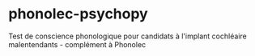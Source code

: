 # phonolec-psychopy
Test de conscience phonologique pour candidats à l'implant cochléaire malentendants - complément à Phonolec
